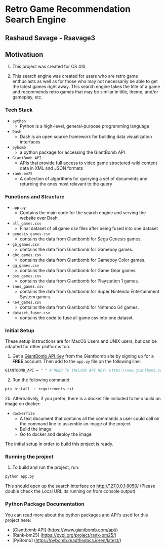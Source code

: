 # Retro Game Recommendation Search Engine

## Rashaud Savage - Rsavage3

## Motivatiuon
1. This project was created for CS 410 

2. This search engine was created for users who are retro game enthusiasts as well as for those who may not necessarily be able to get the latest games right away. This search engine takes the title of a game and recommends retro games that may be similar in title, theme, and/or gameplay, etc.

### Tech Stack

* `python`
    * Python is a high-level, general-purpose programming language
* `Dash`
    * Dash is an open source framework for building data visualization interfaces
* `pybomb`
    * a python package for accessing the GiantBomb API
* `GiantBomb API`
    * APIs that provide full access to video game structured-wiki content data in XML and JSON formats
* `rank-bm25`
    * A collection of algorithms for querying a set of documents and returning the ones most relevant to the query

### Functions and Structure

* `app.py`
    * Contains the main code for the search engine and serving the website over Dash
* `all_games.csv`
    * Final dataset of all game csv files after being fused into one dataset
* `genesis_games.csv`
    * contains the data from Giantbomb for Sega Genesis games.
* `gb_games.csv`
    * contains the data from Giantbomb for Gameboy games.
* `gbc_games.csv`
    * contains the data from Giantbomb for Gameboy Color games.
* `gg_games.csv`
    * contains the data from Giantbomb for Game Gear games.
* `psx_games.csv`
    * contains the data from Giantbomb for Playstation 1 games.
* `snes_games.csv`
    * contains the data from Giantbomb for Super Nintendo Entertainment System games.
* `n64_games.csv`
    * contains the data from Giantbomb for Nintendo 64 games.
* `dataset_fuser.csv`
    * contains the code to fuse all game csv into one dataset.

### Initial Setup

These setup instructions are for MacOS Users and UNIX users, but can be adapted for other platforms too.

1. Get a [GiantBomb API Key](https://www.giantbomb.com/api/) from the Giantbomb site by signing up for a **FREE** account. Then add to the `app.py` file on the following line:

```bash
GIANTBOMB_API = " " # NEED TO INCLUDE API KEY! https://www.giantbomb.com/api/
```

2. Run the following command:

```bash
pip install -r requirements.txt
```

2b. Alternatively, if you prefer, there is a docker file included to help build an image on docker:
* `dockerfile`
    * A text document that contains all the commands a user could call on the command line to assemble an image of the project
    * Build the image
    * Go to docker and deploy the image

The initial setup in order to build this project is ready.

### Running the project

1. To build and run the project, run:

```bash
python app.py
```

This should open up the search interface on http://127.0.0.1:8050/  (Please double check the Local URL its running on from console output)


### Python Package Documentation

You can read more about the python packages and API's used for this project here:

* [Giantbomb API] (https://www.giantbomb.com/api/)
* [Rank-bm25] (https://pypi.org/project/rank-bm25/)
* [PyBomb] (https://pybomb.readthedocs.io/en/latest/)

